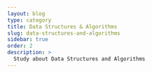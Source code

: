 ```yaml
---
layout: blog
type: category
title: Data Structures & Algorithms
slug: data-structures-and-algorithms
sidebar: true
order: 2
description: >
  Study about Data Structures and Algorithms
---
```

